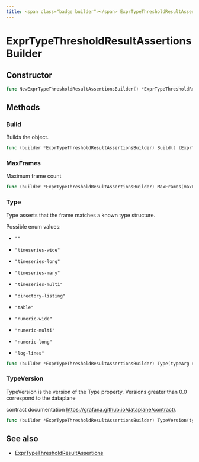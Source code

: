 ```yaml
---
title: <span class="badge builder"></span> ExprTypeThresholdResultAssertionsBuilder
---
```

# <span class="badge builder"></span> ExprTypeThresholdResultAssertionsBuilder

## Constructor

```go
func NewExprTypeThresholdResultAssertionsBuilder() *ExprTypeThresholdResultAssertionsBuilder
```
## Methods

### <span class="badge object-method"></span> Build

Builds the object.

```go
func (builder *ExprTypeThresholdResultAssertionsBuilder) Build() (ExprTypeThresholdResultAssertions, error)
```

### <span class="badge object-method"></span> MaxFrames

Maximum frame count

```go
func (builder *ExprTypeThresholdResultAssertionsBuilder) MaxFrames(maxFrames int64) *ExprTypeThresholdResultAssertionsBuilder
```

### <span class="badge object-method"></span> Type

Type asserts that the frame matches a known type structure.

Possible enum values:

 - `""` 

 - `"timeseries-wide"` 

 - `"timeseries-long"` 

 - `"timeseries-many"` 

 - `"timeseries-multi"` 

 - `"directory-listing"` 

 - `"table"` 

 - `"numeric-wide"` 

 - `"numeric-multi"` 

 - `"numeric-long"` 

 - `"log-lines"` 

```go
func (builder *ExprTypeThresholdResultAssertionsBuilder) Type(typeArg expr.TypeThresholdType) *ExprTypeThresholdResultAssertionsBuilder
```

### <span class="badge object-method"></span> TypeVersion

TypeVersion is the version of the Type property. Versions greater than 0.0 correspond to the dataplane

contract documentation https://grafana.github.io/dataplane/contract/.

```go
func (builder *ExprTypeThresholdResultAssertionsBuilder) TypeVersion(typeVersion []int64) *ExprTypeThresholdResultAssertionsBuilder
```

## See also

 * <span class="badge object-type-struct"></span> [ExprTypeThresholdResultAssertions](./object-ExprTypeThresholdResultAssertions.md)
